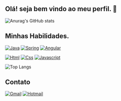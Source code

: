 ## Olá! seja bem vindo ao meu perfil. 👋

![Anurag's GitHub stats](https://github-readme-stats.vercel.app/api?username=evdevjunior&show_icons=true&theme=dark)  

## Minhas Habilidades.

[![Java](https://img.shields.io/badge/Java-ED8B00?style=for-the-badge&logo=openjdk&logoColor=white)](https://www.w3schools.com/java/default.asp)   [![Spring](https://img.shields.io/badge/Spring-6DB33F?style=for-the-badge&logo=spring&logoColor=white)](https://spring.io/)   [![Angular](https://img.shields.io/badge/Angular-DD0031?style=for-the-badge&logo=angular&logoColor=white)](https://angular.io/)

[![Html](https://img.shields.io/badge/HTML5-E34F26?style=for-the-badge&logo=html5&logoColor=white)](https://www.w3schools.com/html/default.asp)   [![Css](https://img.shields.io/badge/CSS3-1572B6?style=for-the-badge&logo=css3&logoColor=white)](https://www.w3schools.com/css/default.asp)   [![Javascript](https://img.shields.io/badge/JavaScript-F7DF1E?style=for-the-badge&logo=javascript&logoColor=black)](https://www.w3schools.com/js/default.asp)

![Top Langs](https://github-readme-stats.vercel.app/api/top-langs/?username=evdevjunior&layout=compact&theme=dark)

## Contato
[![Gmail](https://img.shields.io/badge/Gmail-D14836?style=for-the-badge&logo=gmail&logoColor=white)](https://mail.google.com/mail/u/2/#inbox)   [![Hotmail](https://img.shields.io/badge/Microsoft_Outlook-0078D4?style=for-the-badge&logo=microsoft-outlook&logoColor=white)](https://outlook.live.com/mail/0/)

